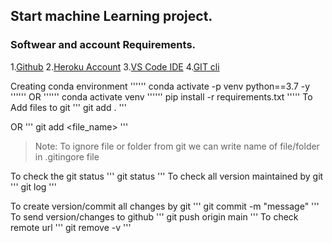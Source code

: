 ## Start machine Learning project.

### Softwear and account Requirements.

1.[Github](https://github.com)
2.[Heroku Account](https://id.heroku.com/login)
3.[VS Code IDE](https://code.visualstudio.com/download)
4.[GIT cli](https://git-scm.com)

Creating conda environment
''''''
conda activate -p venv python==3.7 -y
''''''
OR
''''''
conda activate venv
''''''
pip install -r requirements.txt
'''''
To Add files to git
'''
git add .
'''

OR
'''
git add <file_name>
'''

> Note: To ignore file or folder from git we can write name of file/folder in .gitingore file

To check the git status
'''
git status
'''
To check all version maintained by git
'''
git log
'''

To create version/commit all changes by git
'''
git commit -m "message"
''' 
To send version/changes to github
'''
git push origin main
'''
To check remote url
'''
git remove -v
'''
